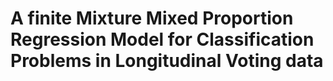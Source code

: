 # A finite Mixture Mixed Proportion Regression Model for Classification Problems in Longitudinal Voting data
